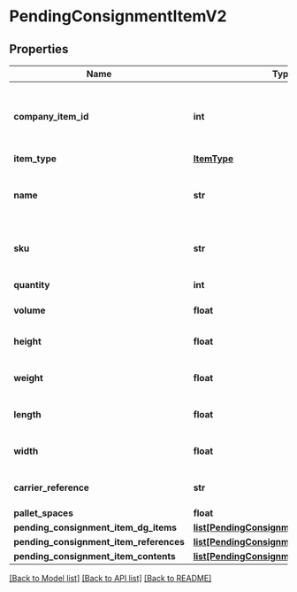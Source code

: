# PendingConsignmentItemV2

## Properties
Name | Type | Description | Notes
------------ | ------------- | ------------- | -------------
**company_item_id** | **int** | Links this item back up to a saved item in Machship | [optional] 
**item_type** | [**ItemType**](ItemType.md) |  | [optional] 
**name** | **str** | Name or description of the goods you are sending | [optional] 
**sku** | **str** | the SKU or code of the item you are sending | [optional] 
**quantity** | **int** | Number of items | [optional] 
**volume** | **float** | Volume of the item | [optional] 
**height** | **float** | Height of the item in cm | [optional] 
**weight** | **float** | Weight of the item in kg | [optional] 
**length** | **float** | Length of the item in cm | [optional] 
**width** | **float** | Width of the item in cm | [optional] 
**carrier_reference** | **str** | The carrier reference of the item | [optional] 
**pallet_spaces** | **float** |  | [optional] 
**pending_consignment_item_dg_items** | [**list[PendingConsignmentItemDgItemV2]**](PendingConsignmentItemDgItemV2.md) |  | [optional] 
**pending_consignment_item_references** | [**list[PendingConsignmentItemReference]**](PendingConsignmentItemReference.md) |  | [optional] 
**pending_consignment_item_contents** | [**list[PendingConsignmentItemContentV2]**](PendingConsignmentItemContentV2.md) |  | [optional] 

[[Back to Model list]](../README.md#documentation-for-models) [[Back to API list]](../README.md#documentation-for-api-endpoints) [[Back to README]](../README.md)

